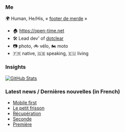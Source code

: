 ### Me

🌍 Human, He/His, « [footer de merde](https://open-time.net/post/2013/07/17/La-veritable-histoire-du-Footer-de-merde-) » 
* 🏠 https://open-time.net 
* 🛠️ Lead dev' of [dotclear](https://git.dotclear.org/dev/dotclear)
* 📷 photo, 🚲 vélo, 🏍️ moto 
* 🇫🇷 native, 🇬🇧 speaking, 🇪🇺 living

### Insights

[![GitHub Stats](https://github-readme-stats-sigma-five.vercel.app/api?username=franck-paul)](https://github.com/franck-paul)

### Latest news / Dernières nouvelles (in French)

<!-- BLOG-POST-LIST:START -->
- [Mobile first](https://open-time.net/post/2025/09/29/Mobile-first)
- [Le petit frisson](https://open-time.net/post/2025/09/28/Le-petit-frisson)
- [Récupération](https://open-time.net/post/2025/09/27/Recuperation)
- [Seconde](https://open-time.net/post/2025/09/26/Seconde)
- [Première](https://open-time.net/post/2025/09/25/Premiere)
<!-- BLOG-POST-LIST:END -->
